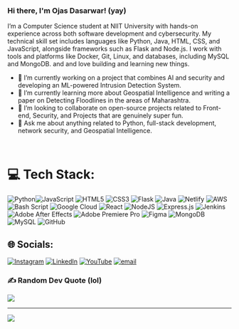 ### Hi there, I'm Ojas Dasarwar! (yay)

I’m a Computer Science student at NIIT University with hands-on experience across both software development and cybersecurity. My technical skill set includes languages like Python, Java, HTML, CSS, and JavaScript, alongside frameworks such as Flask and Node.js. I work with tools and platforms like Docker, Git, Linux, and databases, including MySQL and MongoDB. and and love building and learning new things.

- 🔭 I’m currently working on a project that combines AI and security and developing an ML-powered Intrusion Detection System.
- 🌱 I’m currently learning more about Geospatial Intelligence and writing a paper on Detecting Floodlines in the areas of Maharashtra.
- 👯 I’m looking to collaborate on open-source projects related to Front-end, Security, and Projects that are genuinely super fun.
- 💬 Ask me about anything related to Python, full-stack development, network security, and Geospatial Intelligence.
<br/>

# 💻 Tech Stack:
![Python](https://img.shields.io/badge/python-3670A0?style=for-the-badge&logo=python&logoColor=ffdd54)![JavaScript](https://img.shields.io/badge/javascript-%23323330.svg?style=for-the-badge&logo=javascript&logoColor=%23F7DF1E) ![HTML5](https://img.shields.io/badge/html5-%23E34F26.svg?style=for-the-badge&logo=html5&logoColor=white) ![CSS3](https://img.shields.io/badge/css3-%231572B6.svg?style=for-the-badge&logo=css3&logoColor=white) ![Flask](https://img.shields.io/badge/flask-%23000.svg?style=for-the-badge&logo=flask&logoColor=white) ![Java](https://img.shields.io/badge/java-%23ED8B00.svg?style=for-the-badge&logo=openjdk&logoColor=white) ![Netlify](https://img.shields.io/badge/netlify-%23000000.svg?style=for-the-badge&logo=netlify&logoColor=#00C7B7)  ![AWS](https://img.shields.io/badge/AWS-%23FF9900.svg?style=for-the-badge&logo=amazon-aws&logoColor=white) ![Bash Script](https://img.shields.io/badge/bash_script-%23121011.svg?style=for-the-badge&logo=gnu-bash&logoColor=white) ![Google Cloud](https://img.shields.io/badge/GoogleCloud-%234285F4.svg?style=for-the-badge&logo=google-cloud&logoColor=white) ![React](https://img.shields.io/badge/react-%2320232a.svg?style=for-the-badge&logo=react&logoColor=%2361DAFB) ![NodeJS](https://img.shields.io/badge/node.js-6DA55F?style=for-the-badge&logo=node.js&logoColor=white) ![Express.js](https://img.shields.io/badge/express.js-%23404d59.svg?style=for-the-badge&logo=express&logoColor=%2361DAFB) ![Jenkins](https://img.shields.io/badge/jenkins-%232C5263.svg?style=for-the-badge&logo=jenkins&logoColor=white) ![Adobe After Effects](https://img.shields.io/badge/Adobe%20After%20Effects-9999FF.svg?style=for-the-badge&logo=Adobe%20After%20Effects&logoColor=white) ![Adobe Premiere Pro](https://img.shields.io/badge/Adobe%20Premiere%20Pro-9999FF.svg?style=for-the-badge&logo=Adobe%20Premiere%20Pro&logoColor=white) ![Figma](https://img.shields.io/badge/figma-%23F24E1E.svg?style=for-the-badge&logo=figma&logoColor=white) ![MongoDB](https://img.shields.io/badge/MongoDB-%234ea94b.svg?style=for-the-badge&logo=mongodb&logoColor=white) ![MySQL](https://img.shields.io/badge/mysql-4479A1.svg?style=for-the-badge&logo=mysql&logoColor=white) ![GitHub](https://img.shields.io/badge/github-%23121011.svg?style=for-the-badge&logo=github&logoColor=white)

## 🌐 Socials:
[![Instagram](https://img.shields.io/badge/Instagram-%23E4405F.svg?logo=Instagram&logoColor=white)](https://instagram.com/ojasgotrizz) [![LinkedIn](https://img.shields.io/badge/LinkedIn-%230077B5.svg?logo=linkedin&logoColor=white)](www.linkedin.com/in/ojas-dasarwar-b9a804258) [![YouTube](https://img.shields.io/badge/YouTube-%23FF0000.svg?logo=YouTube&logoColor=white)](https://youtube.com/@ojasgotrizz) [![email](https://img.shields.io/badge/Email-D14836?logo=gmail&logoColor=white)](mailto:ojasdasarwar0@gmail.com) 


### ✍️ Random Dev Quote (lol)
![](https://quotes-github-readme.vercel.app/api?type=horizontal&theme=radical)

---
[![](https://visitcount.itsvg.in/api?id=ojasdasarwar&icon=0&color=1)](https://visitcount.itsvg.in)

<!-- Proudly created with GPRM ( https://gprm.itsvg.in ) -->
